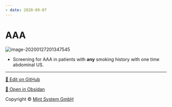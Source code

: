 ```yaml
---
- date: 2020-09-07
---
```


# AAA

<!-- AAA risks, screen, sx, management, imaging -->

![image-20200127201347545](https://photos.thisispiggy.com/file/wikiFiles/image-20200127201347545.png)

- Screening for AAA in patients with **any** smoking history with one time abdominal US.


<hr>

[📝 Edit on GitHub](https://github.com/Mint-System/Knowledge/blob/master/AAA.md)

[📂 Open in Obsidan](obsidian://open?vault=Knowledge%20Mint%20System&file=AAA.md ':target=_self')

<footer>Copyright © <a href="https://www.mint-system.ch/">Mint System GmbH</a></footer>